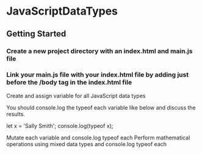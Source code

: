 # JavaScriptDataTypes

## Getting Started

### Create a new project directory with an index.html and main.js file
### Link your main.js file with your index.html file by adding <script src="main.js"></script> just before the /body tag in the index.html file


Create and assign variable for all JavaScript data types

You should console.log the typeof each variable like below and discuss the results.

let x = 'Sally Smith';
console.log(typeof x);

Mutate each variable and console.log typeof each
Perform mathematical operations using mixed data types and console.log typeof each
